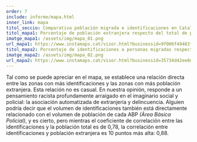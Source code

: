 ```yaml
---
order: 7
include: informe/mapa.html
inner_link: mapa
titol_seccio: Comparativa población migrada e identificaciones en Catalunya
titol_mapa1: Porcentaje de población extranjera respecto del total de población de Cataluña en 2017, agrupado por ABPs.
imatge_mapa1: /assets/img/mapa_01.png
url_mapa1: https://www.instamaps.cat/visor.html?businessid=9f006f49483faebaebeefa38f321e55d&3D#8/41.663/0.791
titol_mapa2: Porcentaje de identificaciones a personas migradas respecto del total de identificaciones practicadas en Cataluña en 2017, agrupado por ABPs
imatge_mapa2: /assets/img/mapa_02.png
url_mapa2: https://www.instamaps.cat/visor.html?businessid=35734d42ee8d649d43241e2b56382614&3D46.1#8/41.753/0.753
---
```


Tal como se puede apreciar en el mapa, se establece una relación directa entre las zonas con más identificaciones y las zonas con más población extranjera. Esta relación no es casual. En nuestra opinión, responde a un pensamiento racista profundamente arraigado en el imaginario social y policial: la asociación automatizada de extranjería y delincuencia. Alguien podría decir que el volumen de identificaciones también está directamente relacionado con el volumen de población de cada ABP _(Àrea Bàsica Policial)_, y es cierto, pero mientras el coeficiente de correlación entre las identificaciones y la población total es de 0,78, la correlación entre identificaciones y población extranjera es 10 puntos más alta: 0,88.
